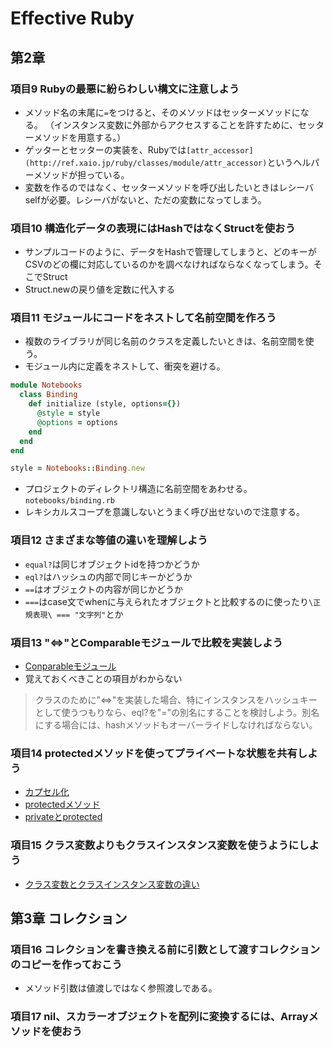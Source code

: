 # Effective Ruby
## 第2章

### 項目9 Rubyの最悪に紛らわしい構文に注意しよう
- メソッド名の末尾に`=`をつけると、そのメソッドはセッターメソッドになる。
  （インスタンス変数に外部からアクセスすることを許すために、セッターメソッドを用意する。）
- ゲッターとセッターの実装を、Rubyでは`[attr_accessor](http://ref.xaio.jp/ruby/classes/module/attr_accessor)`というヘルパーメソッドが担っている。
- 変数を作るのではなく、セッターメソッドを呼び出したいときはレシーバselfが必要。レシーバがないと、ただの変数になってしまう。

### 項目10 構造化データの表現にはHashではなくStructを使おう
- サンプルコードのように、データをHashで管理してしまうと、どのキーがCSVのどの欄に対応しているのかを調べなければならなくなってしまう。そこでStruct
- Struct.newの戻り値を定数に代入する

### 項目11 モジュールにコードをネストして名前空間を作ろう
- 複数のライブラリが同じ名前のクラスを定義したいときは、名前空間を使う。
- モジュール内に定義をネストして、衝突を避ける。
```ruby
module Notebooks
  class Binding
    def initialize (style, options={})
      @style = style
      @options = options
    end
  end
end
```
```ruby
style = Notebooks::Binding.new
```
- プロジェクトのディレクトリ構造に名前空間をあわせる。 `notebooks/binding.rb`
- レキシカルスコープを意識しないとうまく呼び出せないので注意する。

### 項目12 さまざまな等値の違いを理解しよう
- `equal?`は同じオブジェクトidを持つかどうか
- `eql?`はハッシュの内部で同じキーかどうか
- `==`はオブジェクトの内容が同じかどうか
- `===`はcase文でwhenに与えられたオブジェクトと比較するのに使ったり`\正規表現\ === "文字列"`とか

### 項目13 "<=>"とComparableモジュールで比較を実装しよう
- [Conparableモジュール](http://docs.ruby-lang.org/ja/2.2.0/class/Comparable.html)
- 覚えておくべきことの項目がわからない
> クラスのために"<=>"を実装した場合、特にインスタンスをハッシュキーとして使うつもりなら、eql?を"="の別名にすることを検討しよう。別名にする場合には、hashメソッドもオーバーライドしなければならない。

### 項目14 protectedメソッドを使ってプライベートな状態を共有しよう
- [カプセル化](http://www.minituku.net/courses/566428009/lessons/902584744/texts/943220687?locale=ja)
- [protectedメソッド](http://ref.xaio.jp/ruby/classes/module/protected)
- [privateとprotected](http://qiita.com/tbpgr/items/6f1c0c7b77218f74c63e)

### 項目15 クラス変数よりもクラスインスタンス変数を使うようにしよう
- [クラス変数とクラスインスタンス変数の違い](http://simanman.hatenablog.com/entry/2013/03/11/210756)


## 第3章 コレクション

### 項目16 コレクションを書き換える前に引数として渡すコレクションのコピーを作っておこう
- メソッド引数は値渡しではなく参照渡しである。

### 項目17 nil、スカラーオブジェクトを配列に変換するには、Arrayメソッドを使おう
